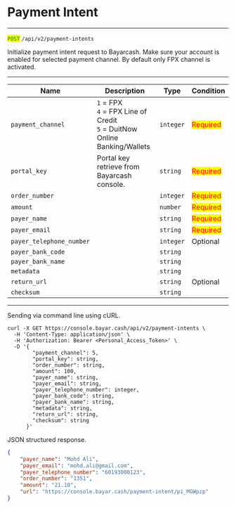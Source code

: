# Payment Intent

***

<mark style="color:green;">`POST`</mark> `/api/v2/payment-intents`&#x20;

Initialize payment intent request to Bayarcash. Make sure your account is enabled for selected payment channel. By default only FPX channel is activated.



***

<table data-full-width="true"><thead><tr><th>Name</th><th>Description</th><th>Type</th><th>Condition</th></tr></thead><tbody><tr><td><code>payment_channel</code></td><td><code>1</code> = FPX<br><code>4</code> = FPX Line of Credit<br><code>5</code> = DuitNow Online Banking/Wallets</td><td><code>integer</code></td><td><mark style="color:red;">Required</mark></td></tr><tr><td><code>portal_key</code></td><td>Portal key retrieve from Bayarcash console.</td><td><code>string</code></td><td><mark style="color:red;">Required</mark></td></tr><tr><td><code>order_number</code></td><td></td><td><code>integer</code></td><td><mark style="color:red;">Required</mark></td></tr><tr><td><code>amount</code></td><td></td><td><code>number</code></td><td><mark style="color:red;">Required</mark></td></tr><tr><td><code>payer_name</code></td><td></td><td><code>string</code></td><td><mark style="color:red;">Required</mark></td></tr><tr><td><code>payer_email</code></td><td></td><td><code>string</code></td><td><mark style="color:red;">Required</mark></td></tr><tr><td><code>payer_telephone_number</code></td><td></td><td><code>integer</code></td><td>Optional</td></tr><tr><td><code>payer_bank_code</code></td><td></td><td><code>string</code></td><td></td></tr><tr><td><code>payer_bank_name</code></td><td></td><td><code>string</code></td><td></td></tr><tr><td><code>metadata</code></td><td></td><td><code>string</code></td><td></td></tr><tr><td><code>return_url</code></td><td></td><td><code>string</code></td><td>Optional</td></tr><tr><td><code>checksum</code></td><td></td><td><code>string</code></td><td></td></tr></tbody></table>

***



Sending via command line using cURL.



```markup
curl -X GET https://console.bayar.cash/api/v2/payment-intents \
  -H 'Content-Type: application/json' \
  -H 'Authorization: Bearer <Personal_Access_Token>' \
  -D '{
        "payment_channel": 5,
        "portal_key": string,
        "order_number": string,
        "amount": 100,
        "payer_name": string,
        "payer_email": string,
        "payer_telephone_number": integer,
        "payer_bank_code": string,
        "payer_bank_name": string,
        "metadata": string,
        "return_url": string,
        "checksum": string
      }'
```



JSON structured response.



```json
{
    "payer_name": "Mohd Ali",
    "payer_email": "mohd.ali@gmail.com",
    "payer_telephone_number": "60193000123",
    "order_number": "1351",
    "amount": "21.10",
    "url": "https://console.bayar.cash/payment-intent/pi_MGWpzp"
}
```

